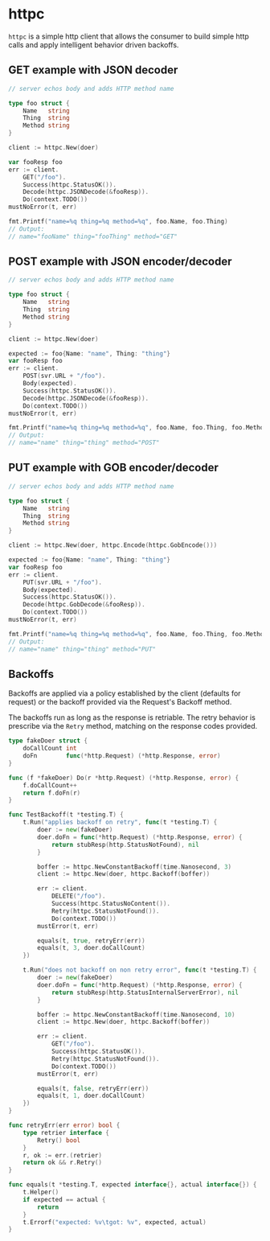 # httpc

`httpc` is a simple http client that allows the consumer to build simple http calls and apply intelligent behavior driven backoffs.

## GET example with JSON decoder

```go
// server echos body and adds HTTP method name

type foo struct {
	Name   string
	Thing  string
	Method string
}

client := httpc.New(doer)

var fooResp foo
err := client.
    GET("/foo").
    Success(httpc.StatusOK()).
    Decode(httpc.JSONDecode(&fooResp)).
    Do(context.TODO())
mustNoError(t, err)

fmt.Printf("name=%q thing=%q method=%q", foo.Name, foo.Thing)
// Output:
// name="fooName" thing="fooThing" method="GET"
```

## POST example with JSON encoder/decoder

```go
// server echos body and adds HTTP method name

type foo struct {
	Name   string
	Thing  string
	Method string
}

client := httpc.New(doer)

expected := foo{Name: "name", Thing: "thing"}
var fooResp foo
err := client.
    POST(svr.URL + "/foo").
    Body(expected).
    Success(httpc.StatusOK()).
    Decode(httpc.JSONDecode(&fooResp)).
    Do(context.TODO())
mustNoError(t, err)

fmt.Printf("name=%q thing=%q method=%q", foo.Name, foo.Thing, foo.Method)
// Output:
// name="name" thing="thing" method="POST"
```

## PUT example with GOB encoder/decoder

```go
// server echos body and adds HTTP method name

type foo struct {
	Name   string
	Thing  string
	Method string
}

client := httpc.New(doer, httpc.Encode(httpc.GobEncode()))

expected := foo{Name: "name", Thing: "thing"}
var fooResp foo
err := client.
    PUT(svr.URL + "/foo").
    Body(expected).
    Success(httpc.StatusOK()).
    Decode(httpc.GobDecode(&fooResp)).
    Do(context.TODO())
mustNoError(t, err)

fmt.Printf("name=%q thing=%q method=%q", foo.Name, foo.Thing, foo.Method)
// Output:
// name="name" thing="thing" method="PUT"
```

## Backoffs

Backoffs are applied via a policy established by the client (defaults for request) or the backoff provided via the Request's Backoff method.

The backoffs run as long as the response is retriable. The retry behavior is prescribe via the `Retry` method, matching on the response codes provided.

```go
type fakeDoer struct {
	doCallCount int
	doFn        func(*http.Request) (*http.Response, error)
}

func (f *fakeDoer) Do(r *http.Request) (*http.Response, error) {
	f.doCallCount++
	return f.doFn(r)
}

func TestBackoff(t *testing.T) {
    t.Run("applies backoff on retry", func(t *testing.T) {
        doer := new(fakeDoer)
        doer.doFn = func(*http.Request) (*http.Response, error) {
            return stubResp(http.StatusNotFound), nil
        }

        boffer := httpc.NewConstantBackoff(time.Nanosecond, 3)
        client := httpc.New(doer, httpc.Backoff(boffer))

        err := client.
            DELETE("/foo").
            Success(httpc.StatusNoContent()).
            Retry(httpc.StatusNotFound()).
            Do(context.TODO())
        mustError(t, err)

        equals(t, true, retryErr(err))
        equals(t, 3, doer.doCallCount)
    })

    t.Run("does not backoff on non retry error", func(t *testing.T) {
        doer := new(fakeDoer)
        doer.doFn = func(*http.Request) (*http.Response, error) {
            return stubResp(http.StatusInternalServerError), nil
        }

        boffer := httpc.NewConstantBackoff(time.Nanosecond, 10)
        client := httpc.New(doer, httpc.Backoff(boffer))

        err := client.
            GET("/foo").
            Success(httpc.StatusOK()).
            Retry(httpc.StatusNotFound()).
            Do(context.TODO())
        mustError(t, err)

        equals(t, false, retryErr(err))
        equals(t, 1, doer.doCallCount)
    })
}

func retryErr(err error) bool {
	type retrier interface {
		Retry() bool
	}
	r, ok := err.(retrier)
	return ok && r.Retry()
}

func equals(t *testing.T, expected interface{}, actual interface{}) {
	t.Helper()
	if expected == actual {
		return
	}
	t.Errorf("expected: %v\tgot: %v", expected, actual)
}
```
